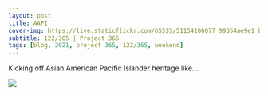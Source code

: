 ```yaml
---
layout: post
title: AAPI
cover-img: https://live.staticflickr.com/65535/51154106077_99354ae9e1_b.jpg
subtitle: 122/365 | Project 365
tags: [blog, 2021, project 365, 122/365, weekend]
---
```

<style>
  .intro-header.big-img {
    background-position:center 
  }
</style>
Kicking off Asian American Pacific Islander heritage like... 
<p class="post-img-wrap">
  <img src="https://live.staticflickr.com/65535/51153414012_3c20d257e1_h.jpg">
</p>

